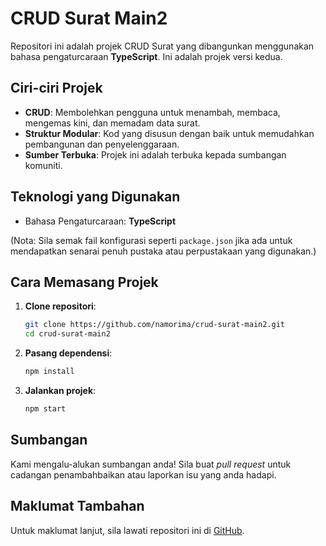 # CRUD Surat Main2

Repositori ini adalah projek CRUD Surat yang dibangunkan menggunakan bahasa pengaturcaraan **TypeScript**. Ini adalah projek versi kedua.

## Ciri-ciri Projek
- **CRUD**: Membolehkan pengguna untuk menambah, membaca, mengemas kini, dan memadam data surat.
- **Struktur Modular**: Kod yang disusun dengan baik untuk memudahkan pembangunan dan penyelenggaraan.
- **Sumber Terbuka**: Projek ini adalah terbuka kepada sumbangan komuniti.

## Teknologi yang Digunakan
- Bahasa Pengaturcaraan: **TypeScript**

(Nota: Sila semak fail konfigurasi seperti `package.json` jika ada untuk mendapatkan senarai penuh pustaka atau perpustakaan yang digunakan.)

## Cara Memasang Projek
1. **Clone repositori**:
    ```bash
    git clone https://github.com/namorima/crud-surat-main2.git
    cd crud-surat-main2
    ```

2. **Pasang dependensi**:
    ```bash
    npm install
    ```

3. **Jalankan projek**:
    ```bash
    npm start
    ```

## Sumbangan
Kami mengalu-alukan sumbangan anda! Sila buat *pull request* untuk cadangan penambahbaikan atau laporkan isu yang anda hadapi.

## Maklumat Tambahan
Untuk maklumat lanjut, sila lawati repositori ini di [GitHub](https://github.com/namorima/crud-surat-main2).
 